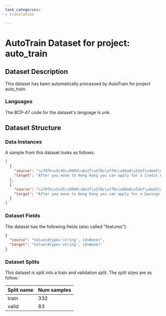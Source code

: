 ```yaml
---
task_categories:
- translation

---
```

# AutoTrain Dataset for project: auto_train

## Dataset Description

This dataset has been automatically processed by AutoTrain for project auto_train.

### Languages

The BCP-47 code for the dataset's language is unk.

## Dataset Structure

### Data Instances

A sample from this dataset looks as follows:

```json
[
  {
    "source": "\u79fb\u5c45\u9999\u6e2f\u5f8c\uff0c\u60a8\u53ef\u4ee5\u524d\u5f80\u6211\u5011\u7684\u5176\u4e2d\u4e00\u5bb6\u5206\u884c\u7533\u8acb\u4fe1\u7528\u5361\u2014\u2014\u5728\u9019\u88e1\u627e\u5230\u60a8\u6700\u65b9\u4fbf\u7684\u5730\u9ede\u3002",
    "target": "After you move to Hong Kong you can apply for a Credit Card by visiting one of our branches \u2013 find your most convenient location here."
  },
  {
    "source": "\u79fb\u5c45\u9999\u6e2f\u5f8c\uff0c\u60a8\u53ef\u4ee5\u524d\u5f80\u6211\u5011\u7684\u5176\u4e2d\u4e00\u5bb6\u5206\u884c\u7533\u8acb\u5132\u84c4/\u652f\u7968\u8cec\u6236\u2014\u2014\u5728\u9019\u88e1\u627e\u5230\u60a8\u6700\u65b9\u4fbf\u7684\u5730\u9ede\u3002\u5982\u679c\u60a8\u9858\u610f\uff0c\u6211\u5011\u53ef\u4ee5\u5728\u60a8\u62b5\u9054\u5f8c\u70ba\u60a8\u5b89\u6392\u5728\u60a8\u9078\u64c7\u7684\u5206\u884c\u7684\u9810\u7d04\u8a0e\u8ad6\u60a8\u7684\u9280\u884c\u548c\u8ca1\u5bcc\u7ba1\u7406\u9700\u6c42\u3002\u8981\u5b89\u6392\u7d04\u6703\uff0c\u8acb\u806f\u7e6b\u60a8\u7576\u5730\u7684\u82b1\u65d7\u9280\u884c\u4ee3\u8868\u3002",
    "target": "After you move to Hong Kong you can apply for a Savings / Checking Account by visiting one of our branches \u2013 find your most convenient location here.If you wish so, we can schedule an appointment for you in a Branch of your choice upon your arrival to discuss your banking and wealth management needs. To schedule an appointment, contact your local Citibank representative."
  }
]
```

### Dataset Fields

The dataset has the following fields (also called "features"):

```json
{
  "source": "Value(dtype='string', id=None)",
  "target": "Value(dtype='string', id=None)"
}
```

### Dataset Splits

This dataset is split into a train and validation split. The split sizes are as follow:

| Split name   | Num samples         |
| ------------ | ------------------- |
| train        | 332 |
| valid        | 83 |
